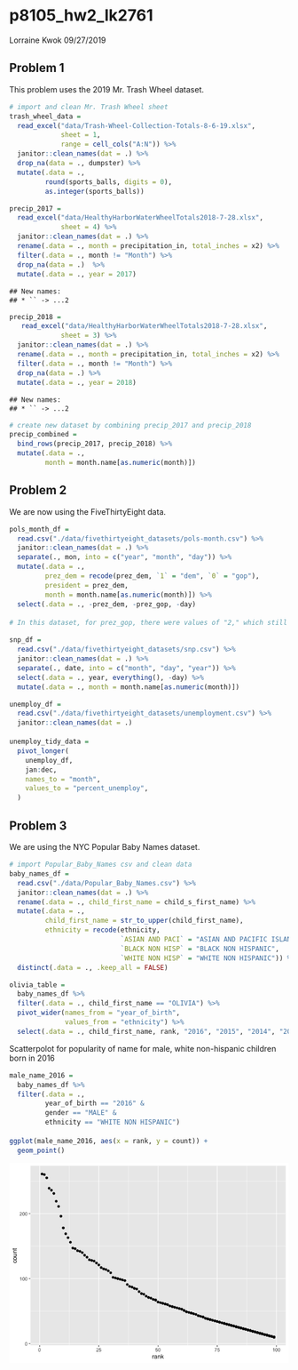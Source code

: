 p8105\_hw2\_lk2761
================
Lorraine Kwok
09/27/2019

## Problem 1

This problem uses the 2019 Mr. Trash Wheel dataset.

``` r
# import and clean Mr. Trash Wheel sheet 
trash_wheel_data = 
  read_excel("data/Trash-Wheel-Collection-Totals-8-6-19.xlsx", 
             sheet = 1, 
             range = cell_cols("A:N")) %>%
  janitor::clean_names(dat = .) %>%
  drop_na(data = ., dumpster) %>%
  mutate(.data = ., 
         round(sports_balls, digits = 0),
         as.integer(sports_balls))
```

``` r
precip_2017 = 
  read_excel("data/HealthyHarborWaterWheelTotals2018-7-28.xlsx", 
             sheet = 4) %>%
  janitor::clean_names(dat = .) %>%
  rename(.data = ., month = precipitation_in, total_inches = x2) %>%
  filter(.data = ., month != "Month") %>%
  drop_na(data = .)  %>%
  mutate(.data = ., year = 2017) 
```

    ## New names:
    ## * `` -> ...2

``` r
precip_2018 = 
   read_excel("data/HealthyHarborWaterWheelTotals2018-7-28.xlsx", 
             sheet = 3) %>%
  janitor::clean_names(dat = .) %>%
  rename(.data = ., month = precipitation_in, total_inches = x2) %>%
  filter(.data = ., month != "Month") %>%
  drop_na(data = .) %>%
  mutate(.data = ., year = 2018) 
```

    ## New names:
    ## * `` -> ...2

``` r
# create new dataset by combining precip_2017 and precip_2018
precip_combined = 
  bind_rows(precip_2017, precip_2018) %>%
  mutate(.data = ., 
         month = month.name[as.numeric(month)])
```

## Problem 2

We are now using the FiveThirtyEight data.

``` r
pols_month_df =
  read.csv("./data/fivethirtyeight_datasets/pols-month.csv") %>%
  janitor::clean_names(dat = .) %>%
  separate(., mon, into = c("year", "month", "day")) %>%
  mutate(.data = .,
         prez_dem = recode(prez_dem, `1` = "dem", `0` = "gop"), 
         president = prez_dem,
         month = month.name[as.numeric(month)]) %>%
  select(.data = ., -prez_dem, -prez_gop, -day)

# In this dataset, for prez_gop, there were values of "2," which still resulted in coding of "0" in the prez_dem variable. 
```

``` r
snp_df =
  read.csv("./data/fivethirtyeight_datasets/snp.csv") %>%
  janitor::clean_names(dat = .) %>%
  separate(., date, into = c("month", "day", "year")) %>% 
  select(.data = ., year, everything(), -day) %>%
  mutate(.data = ., month = month.name[as.numeric(month)])
```

``` r
unemploy_df =
  read.csv("./data/fivethirtyeight_datasets/unemployment.csv") %>%
  janitor::clean_names(dat = .)

unemploy_tidy_data = 
  pivot_longer(
    unemploy_df,
    jan:dec,
    names_to = "month",
    values_to = "percent_unemploy",
  )
```

## Problem 3

We are using the NYC Popular Baby Names dataset.

``` r
# import Popular_Baby_Names csv and clean data 
baby_names_df = 
  read.csv("./data/Popular_Baby_Names.csv") %>%
  janitor::clean_names(dat = .) %>%
  rename(.data = ., child_first_name = child_s_first_name) %>%
  mutate(.data = ., 
         child_first_name = str_to_upper(child_first_name),
         ethnicity = recode(ethnicity, 
                            `ASIAN AND PACI` = "ASIAN AND PACIFIC ISLANDER",
                            `BLACK NON HISP` = "BLACK NON HISPANIC",
                            `WHITE NON HISP` = "WHITE NON HISPANIC")) %>%
  distinct(.data = ., .keep_all = FALSE)
```

``` r
olivia_table = 
  baby_names_df %>%
  filter(.data = ., child_first_name == "OLIVIA") %>%
  pivot_wider(names_from = "year_of_birth",
              values_from = "ethnicity") %>%
  select(.data = ., child_first_name, rank, "2016", "2015", "2014", "2013", "2012", "2011", count, -gender)
```

Scatterpolot for popularity of name for male, white non-hispanic
children born in 2016

``` r
male_name_2016 = 
  baby_names_df %>%
  filter(.data = ., 
         year_of_birth == "2016" & 
         gender == "MALE" & 
         ethnicity == "WHITE NON HISPANIC")

ggplot(male_name_2016, aes(x = rank, y = count)) +
  geom_point()
```

![](p8105_hw2_lk2761_files/figure-gfm/create%20scatterplot-1.png)<!-- -->
